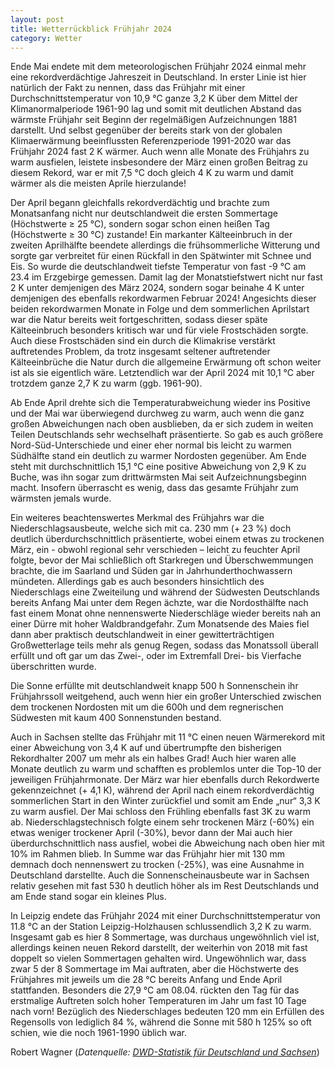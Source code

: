 ```yaml
---
layout: post
title: Wetterrückblick Frühjahr 2024
category: Wetter
---
```


Ende Mai endete mit dem meteorologischen Frühjahr 2024 einmal mehr eine rekordverdächtige Jahreszeit in Deutschland. In erster Linie ist hier natürlich der Fakt zu nennen, dass das Frühjahr mit einer Durchschnittstemperatur von 10,9 °C ganze 3,2 K über dem Mittel der Klimanormalperiode 1961-90 lag und somit mit deutlichen Abstand das wärmste Frühjahr seit Beginn der regelmäßigen Aufzeichnungen 1881 darstellt. Und selbst gegenüber der bereits stark von der globalen Klimaerwärmung beeinflussten Referenzperiode 1991-2020 war das Frühjahr 2024 fast 2 K wärmer. Auch wenn alle Monate des Frühjahrs zu warm ausfielen, leistete insbesondere der März einen großen Beitrag zu diesem Rekord, war er mit 7,5 °C doch gleich 4 K zu warm und damit wärmer als die meisten Aprile hierzulande! 

Der April begann gleichfalls rekordverdächtig und brachte zum Monatsanfang nicht nur deutschlandweit die ersten Sommertage (Höchstwerte ≥ 25 °C), sondern sogar schon einen heißen Tag (Höchstwerte ≥ 30 °C) zustande! Ein markanter Kälteeinbruch in der zweiten Aprilhälfte beendete allerdings die frühsommerliche Witterung und sorgte gar verbreitet für einen Rückfall in den Spätwinter mit Schnee und Eis. So wurde die deutschlandweit tiefste Temperatur von fast -9 °C am 23.4 im Erzgebirge gemessen. Damit lag der Monatstiefstwert nicht nur fast 2 K unter demjenigen des März 2024, sondern sogar beinahe 4 K unter demjenigen des ebenfalls rekordwarmen Februar 2024! Angesichts dieser beiden rekordwarmen Monate in Folge und dem sommerlichen Aprilstart war die Natur bereits weit fortgeschritten, sodass dieser späte Kälteeinbruch besonders kritisch war und für viele Frostschäden sorgte. Auch diese Frostschäden sind ein durch die Klimakrise verstärkt auftretendes Problem, da trotz insgesamt seltener auftretender Kälteeinbrüche die Natur durch die allgemeine Erwärmung oft schon weiter ist als sie eigentlich wäre. Letztendlich war der April 2024 mit 10,1 °C aber trotzdem ganze 2,7 K zu warm (ggb. 1961-90).

Ab Ende April drehte sich die Temperaturabweichung wieder ins Positive und der Mai war überwiegend durchweg zu warm, auch wenn die ganz großen Abweichungen nach oben ausblieben, da er sich zudem in weiten Teilen Deutschlands sehr wechselhaft präsentierte. So gab es auch größere Nord-Süd-Unterschiede und einer eher normal bis leicht zu warmen Südhälfte stand ein deutlich zu warmer Nordosten gegenüber. Am Ende steht mit durchschnittlich 15,1 °C eine positive Abweichung von 2,9 K zu Buche, was ihn sogar zum drittwärmsten Mai seit Aufzeichnungsbeginn macht. Insofern überrascht es wenig, dass das gesamte Frühjahr zum wärmsten jemals wurde.

Ein weiteres beachtenswertes Merkmal des Frühjahrs war die Niederschlagsausbeute, welche sich mit ca. 230 mm (+ 23 %) doch deutlich überdurchschnittlich präsentierte, wobei einem etwas zu trockenen März, ein - obwohl regional sehr verschieden – leicht zu feuchter April folgte, bevor der Mai schließlich oft Starkregen und Überschwemmungen brachte, die im Saarland und Süden gar in Jahrhunderthochwassern mündeten. Allerdings gab es auch besonders hinsichtlich des Niederschlags eine Zweiteilung und während der Südwesten Deutschlands bereits Anfang Mai unter dem Regen ächzte, war die Nordosthälfte nach fast einem Monat ohne nennenswerte Niederschläge wieder bereits nah an einer Dürre mit hoher Waldbrandgefahr. Zum Monatsende des Maies fiel dann aber praktisch deutschlandweit in einer gewitterträchtigen Großwetterlage teils mehr als genug Regen, sodass das Monatssoll überall erfüllt und oft gar um das Zwei-, oder im Extremfall Drei- bis Vierfache überschritten wurde.

Die Sonne erfüllte mit deutschlandweit knapp 500 h Sonnenschein ihr Frühjahrssoll weitgehend, auch wenn hier ein großer Unterschied zwischen dem trockenen Nordosten mit um die 600h und dem regnerischen Südwesten mit kaum 400 Sonnenstunden bestand.

Auch in Sachsen stellte das Frühjahr mit 11 °C einen neuen Wärmerekord mit einer Abweichung von 3,4 K auf und übertrumpfte den bisherigen Rekordhalter 2007 um mehr als ein halbes Grad! Auch hier waren alle Monate deutlich zu warm und schafften es problemlos unter die Top-10 der jeweiligen Frühjahrmonate. Der März war hier ebenfalls durch Rekordwerte gekennzeichnet (+ 4,1 K), während der April nach einem rekordverdächtig sommerlichen Start in den Winter zurückfiel und somit am Ende „nur“ 3,3 K zu warm ausfiel. Der Mai schloss den Frühling ebenfalls fast 3K zu warm ab. Niederschlagstechnisch folgte einem sehr trockenen März (-60%) ein etwas weniger trockener April (-30%), bevor dann der Mai auch hier überdurchschnittlich nass ausfiel, wobei die Abweichung nach oben hier mit 10% im Rahmen blieb. In Summe war das Frühjahr hier mit 130 mm demnach doch nennenswert zu trocken (-25%), was eine Ausnahme in Deutschland darstellte. Auch die Sonnenscheinausbeute war in Sachsen relativ gesehen mit fast 530 h deutlich höher als im Rest Deutschlands und am Ende stand sogar ein kleines Plus.

In Leipzig endete das Frühjahr 2024 mit einer Durchschnittstemperatur von 11.8 °C an der Station Leipzig-Holzhausen schlussendlich 3,2 K zu warm. Insgesamt gab es hier 8 Sommertage, was durchaus ungewöhnlich viel ist, allerdings keinen neuen Rekord darstellt, der weiterhin von 2018 mit fast doppelt so vielen Sommertagen gehalten wird. Ungewöhnlich war, dass zwar 5 der 8 Sommertage im Mai auftraten, aber die Höchstwerte des Frühjahres mit jeweils um die 28 °C bereits Anfang und Ende April stattfanden. Besonders die 27,9 °C am 08.04. rückten den Tag für das erstmalige Auftreten solch hoher Temperaturen im Jahr um fast 10 Tage nach vorn! Bezüglich des Niederschlages bedeuten 120 mm ein Erfüllen des Regensolls von lediglich 84 %, während die Sonne mit 580 h 125% so oft schien, wie die noch 1961-1990 üblich war.

Robert Wagner (_Datenquelle: [DWD-Statistik für Deutschland und Sachsen](https://www.dwd.de/DE/leistungen/zeitreihen/zeitreihen.html)_)
